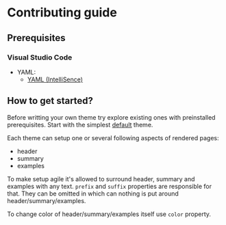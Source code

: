 # Contributing guide

## Prerequisites

### Visual Studio Code

- YAML:
  - [YAML (IntelliSence)](https://marketplace.visualstudio.com/items?itemName=redhat.vscode-yaml)

## How to get started?

Before writting your own theme try explore existing ones with preinstalled prerequisites.
Start with the simplest [default](./default/theme.yaml) theme.

Each theme can setup one or several following aspects of rendered pages:

- header
- summary
- examples

To make setup agile it's allowed to surround header, summary and examples with any
text. `prefix` and `suffix` properties are responsible for that. They can be omitted
in which can nothing is put around header/summary/examples.

To change color of header/summary/examples itself use `color` property.
